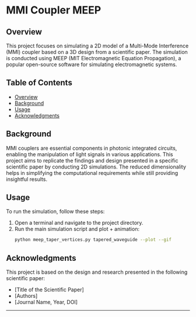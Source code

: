 # MMI Coupler MEEP

## Overview

This project focuses on simulating a 2D model of a Multi-Mode Interference (MMI) coupler based on a 3D design from a scientific paper. The simulation is conducted using MEEP (MIT Electromagnetic Equation Propagation), a popular open-source software for simulating electromagnetic systems.

## Table of Contents

- [Overview](#overview)
- [Background](#background)
- [Usage](#usage)
- [Acknowledgments](#acknowledgments)

## Background

MMI couplers are essential components in photonic integrated circuits, enabling the manipulation of light signals in various applications. This project aims to replicate the findings and design presented in a specific scientific paper by conducting 2D simulations. The reduced dimensionality helps in simplifying the computational requirements while still providing insightful results.

## Usage

To run the simulation, follow these steps:

1. Open a terminal and navigate to the project directory.
2. Run the main simulation script and plot + animation:
    ```sh
    python meep_taper_vertices.py tapered_waveguide --plot --gif
    ```

## Acknowledgments

This project is based on the design and research presented in the following scientific paper:
- [Title of the Scientific Paper]
- [Authors]
- [Journal Name, Year, DOI]

---
